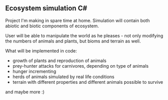 Ecosystem simulation C#
-

   Project I'm making in spare time at home. Simulation will contain both abiotic and biotic components of ecosystem. 
   
   
   User will be able to manipulate the world as he pleases - not only modifying the numbers of animals and plants, 
   but bioms and terrain as well. 
   
   What will be implemented in code:
   - growth of plants and reproduction of animals
   - prey-hunter attacks for carnivores, depending on type of animals
   - hunger incrementing
   - herds of animals simulated by real life conditions
   - terrain with different properties and different animals possible to survive
   
and maybe more :)

